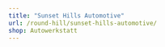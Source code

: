 ```yaml
---
title: "Sunset Hills Automotive"
url: /round-hill/sunset-hills-automotive/
shop: Autowerkstatt
---
```


